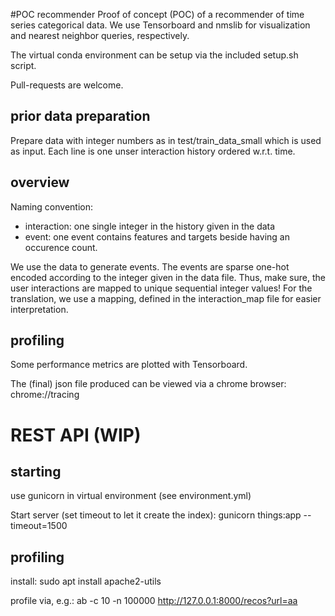 #POC recommender
Proof of concept (POC) of a recommender of time series categorical data.
We use Tensorboard and nmslib for visualization and nearest neighbor queries, respectively.

The virtual conda environment can be setup via the included setup.sh script.

Pull-requests are welcome.


## prior data preparation
Prepare data with integer numbers as in test/train_data_small which is used as input.
Each line is one unser interaction history ordered w.r.t. time.

## overview
Naming convention:
* interaction: one single integer in the history given in the data
* event: one event contains features and targets beside having an occurence count.

We use the data to generate events. 
The events are sparse one-hot encoded according to the integer given in the data file.
Thus, make sure, the user interactions are mapped to unique sequential integer values! 
For the translation, we use a mapping, defined in the interaction_map file for easier interpretation.



## profiling
Some performance metrics are plotted with Tensorboard.

The (final) json file produced can be viewed via a chrome browser:
    chrome://tracing

# REST API (WIP)

## starting
use gunicorn in virtual environment (see environment.yml)

Start server (set timeout to let it create the index):
    gunicorn things:app --timeout=1500
    
## profiling
install:
    sudo apt install apache2-utils
    
profile via, e.g.:
    ab -c 10 -n 100000 http://127.0.0.1:8000/recos?url=aa
